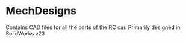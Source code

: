 # MechDesigns
Contains CAD files for all the parts of the RC car. Primarily designed in SolidWorks v23

